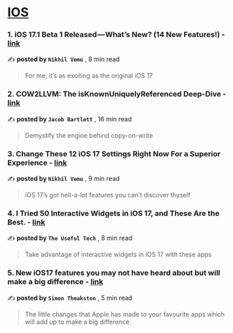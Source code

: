 
<h1><a href=https://medium.com/tag/ios/recommended target="_blank" rel="noopener noreferrer">IOS</a></h1>
<h3>1. iOS 17.1 Beta 1 Released — What’s New? (14 New Features!) - <a href=https://medium.com/macoclock/ios-17-1-beta-1-released-whats-new-14-new-features-542e34da8f27?source=tag_recommended_feed---------0-84----------ios----------75981556_cf85_48e5_a28a_c33c6733168c------- target="_blank" rel="noopener noreferrer">link</a></h3>

✍️ **posted by `Nikhil Vemu`** <date> , 8 min read</date>

<blockquote>For me, it’s as exciting as the original iOS 17</blockquote>

<h3>2. COW2LLVM: The isKnownUniquelyReferenced Deep-Dive - <a href=https://medium.com/better-programming/cow2llvm-the-isknownuniquelyreferenced-deep-dive-7ea21d3b0399?source=tag_recommended_feed---------1-107----------ios----------75981556_cf85_48e5_a28a_c33c6733168c------- target="_blank" rel="noopener noreferrer">link</a></h3>

✍️ **posted by `Jacob Bartlett`** <date> , 16 min read</date>

<blockquote>Demystify the engine behind copy-on-write</blockquote>

<h3>3. Change These 12 iOS 17 Settings Right Now For a Superior Experience - <a href=https://medium.com/macoclock/change-these-12-ios-17-settings-right-now-for-a-superior-experience-8f43e28a10ab?source=tag_recommended_feed---------2-85----------ios----------75981556_cf85_48e5_a28a_c33c6733168c------- target="_blank" rel="noopener noreferrer">link</a></h3>

✍️ **posted by `Nikhil Vemu`** <date> , 9 min read</date>

<blockquote>iOS 17’s got hell-a-lot features you can’t discover thyself</blockquote>

<h3>4. I Tried 50 Interactive Widgets in iOS 17, and These Are the Best. - <a href=https://medium.com/macoclock/i-tried-50-interactive-widgets-in-ios-17-and-these-are-the-best-e4a4d5dd7486?source=tag_recommended_feed---------3-84----------ios----------75981556_cf85_48e5_a28a_c33c6733168c------- target="_blank" rel="noopener noreferrer">link</a></h3>

✍️ **posted by `The Useful Tech`** <date> , 8 min read</date>

<blockquote>Take advantage of interactive widgets in iOS 17 with these apps</blockquote>

<h3>5. New iOS17 features you may not have heard about but will make a big difference - <a href=https://medium.com/macoclock/new-ios17-features-you-may-not-have-heard-about-but-will-make-a-big-difference-da890c899a9d?source=tag_recommended_feed---------4-107----------ios----------75981556_cf85_48e5_a28a_c33c6733168c------- target="_blank" rel="noopener noreferrer">link</a></h3>

✍️ **posted by `Simon Theakston`** <date> , 5 min read</date>

<blockquote>The little changes that Apple has made to your favourite apps which will add up to make a big difference.</blockquote>

